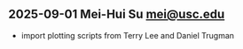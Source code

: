 ## 2025-09-01  Mei-Hui Su <mei@usc.edu>
* import plotting scripts from Terry Lee and Daniel Trugman
